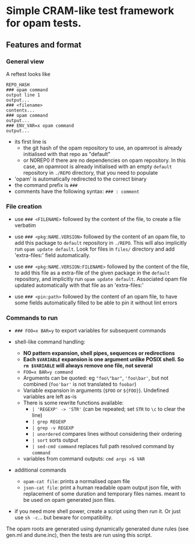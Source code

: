 # Simple CRAM-like test framework for opam tests.

## Features and format

### General view

A reftest looks like
```
REPO_HASH
### opam command
output line 1
output...
### <filename>
contents...
### opam command
output...
### ENV_VAR=x opam command
output...
```

- its first line is
  * the git hash of the opam repository to use, an opamroot is already
    initialised with that repo as "default"
  * or N0REP0 if there are no dependencies on opam repository. In this case, an opamroot is
    already initialised with an empty `default` repository in `./REPO`
    directory, that you need to populate
- 'opam' is automatically redirected to the correct binary
- the command prefix is `### `
- comments have the following syntax: `### : comment`

### File creation

- use `### <FILENAME>` followed by the content of the file, to create a file verbatim
- use `### <pkg:NAME.VERSION>` followed by the content of an opam file, to
  add this package to `default` repository in `./REPO`. This will also
  implicitly run `opam update default`. Look for files in `files/` directory
  and add 'extra-files:' field automatically.

- use `### <pkg:NAME.VERSION:FILENAME>` followed by the content of the file, to add this
  file as a extra-file of the given package in the `default` repository, and
  implicitly run `opam update default`. Associated opam file updated
  automatically with that file as an
  'extra-files:'

- use `### <pin:path>` followed by the content of an opam file, to have some 
  fields automatically filled to be able to pin it without lint errors

### Commands to run

- `### FOO=x BAR=y` to export variables for subsequent commands
- shell-like command handling:
  * **NO pattern expansion, shell pipes, sequences or redirections**
  * **Each `$VARIABLE` expansion is one argument unlike POSIX shell. So `rm $VARIABLE` will always remove one file, not several**
  * `FOO=x BAR=y command`
  * Arguments can be quoted: eg `"foo\"bar"`, `'foo\bar'`, but not combined
    (`foo'bar'` is not translated to `foobar`)
  * Variable expansion in arguments (`$FOO` or `${FOO}`). Undefined variables
    are left as-is
  * There is some rewrite functions available:
    * `| 'REGEXP' -> 'STR'` (can be repeated; set `STR` to `\c` to
      clear the line)
    * `| grep REGEXP`
    * `| grep -v REGEXP`
    * `| unordered` compares lines without considering their ordering
    * `| sort` sorts output
    * `| sed-cmd command` replaces full path resolved command by `command`
  * variables from command outputs: `cmd args >$ VAR`
- additional commands
  * `opam-cat file`: prints a normalised opam file
  * `json-cat file`: print a human readable opam output json file, with
    replacement of some duration and temporary files names. meant to be used
    on opam generated json files.

- if you need more shell power, create a script using <FILENAME> then run it.
  Or just use `sh -c`... but beware for compatibility.

The opam roots are generated using dynamically generated dune rules (see
gen.ml and dune.inc), then the tests are run using this script.
